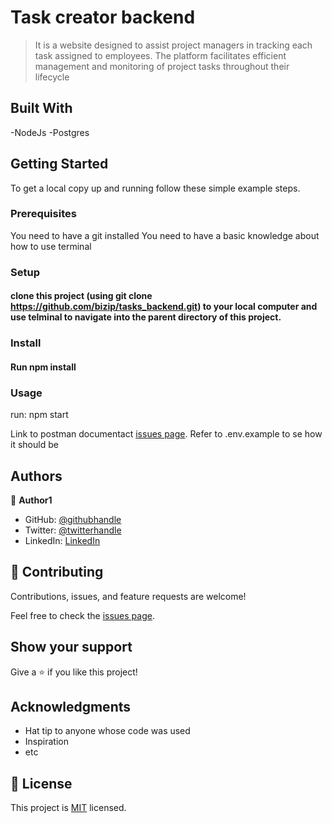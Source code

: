 # Task creator backend

> It is a website designed to assist project managers in tracking each task assigned to employees. The platform facilitates efficient management and monitoring of project tasks throughout their lifecycle

## Built With

-NodeJs
-Postgres

## Getting Started

To get a local copy up and running follow these simple example steps.

### Prerequisites

You need to have a git installed
You need to have a basic knowledge about how to use terminal

### Setup

#### clone this project (using git clone https://github.com/bizip/tasks_backend.git) to your local computer and use telminal to navigate into the parent directory of this project.

### Install

#### Run npm install

### Usage

run: npm start

Link to postman documentact [issues page](./documentation.json).
Refer to .env.example to se how it should be


## Authors

👤 **Author1**

- GitHub: [@githubhandle](https://github.com/bizip)
- Twitter: [@twitterhandle](https://twitter.com/BizimunguPasca9)
- LinkedIn: [LinkedIn](www.linkedin.com/in/bizimungu)

## 🤝 Contributing

Contributions, issues, and feature requests are welcome!

Feel free to check the [issues page](../../issues/).

## Show your support

Give a ⭐️ if you like this project!

## Acknowledgments

- Hat tip to anyone whose code was used
- Inspiration
- etc

## 📝 License

This project is [MIT](./MIT.md) licensed.
